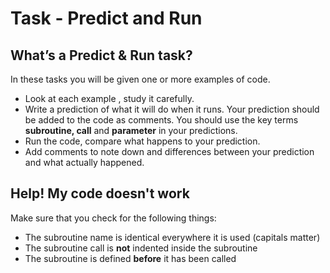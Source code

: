 # Task - Predict and Run

## What’s a **Predict & Run** task?

In these tasks you will be given one or more examples of code.

- Look at each example , study it carefully.  
- Write a prediction of what it will do when it runs.  Your prediction should be added to the code as comments. You should use the key terms **subroutine, call** and **parameter** in your predictions.
- Run the code, compare what happens to your prediction.
- Add comments to note down and differences between your prediction and what actually happened.



## Help! My code doesn't work
Make sure that you check for the following things:
- The subroutine name is identical everywhere it is used (capitals matter)
- The subroutine call is **not** indented inside the subroutine
- The subroutine is defined **before** it has been called